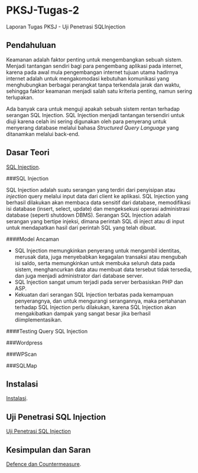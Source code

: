 # PKSJ-Tugas-2

Laporan Tugas PKSJ - Uji Penetrasi SQLInjection

## Pendahuluan

Keamanan adalah faktor penting untuk mengembangkan sebuah sistem. Menjadi tantangan sendiri bagi para pengembang aplikasi pada internet, karena pada awal mula pengembangan internet tujuan utama hadirnya internet adalah untuk mengakomodasi kebutuhan komunikasi yang menghubungkan berbagai perangkat tanpa terkendala jarak dan waktu, sehingga faktor keamanan menjadi salah satu kriteria penting, namun sering terlupakan.

Ada banyak cara untuk menguji apakah sebuah sistem rentan terhadap serangan SQL Injection. SQL Injection menjadi tantangan tersendiri untuk diuji karena celah ini sering digunakan oleh para penyerang untuk menyerang database melalui bahasa _Structured Query Language_ yang ditanamkan melalui back-end.

## Dasar Teori

 [SQL Injection](#sql-injection).
 
###SQL Injection
 
 SQL Injection adalah suatu serangan yang terdiri dari penyisipan atau *injection* query melalui input data dari client ke aplikasi. SQL Injection yang berhasil dilakukan akan membaca data sensitif dari database, memodifikasi isi database (insert, select, update) dan mengeksekusi operasi administrasi database (seperti shutdown DBMS).
 Serangan SQL Injection adalah serangan yang bertipe injeksi, dimana perintah SQL di inject atau di input untuk mendapatkan hasil dari perintah SQL yang telah dibuat.

####Model Ancaman
 
 * SQL Injection memungkinkan penyerang untuk mengambil identitas, merusak data, juga menyebabkan kegagalan transaksi atau mengubah isi saldo, serta memungkinkan untuk membuka seluruh data pada sistem, menghancurkan data atau membuat data tersebut tidak tersedia, dan juga menjadi administrator dari database server.
 * SQL Injection sangat umum terjadi pada server berbasiskan PHP dan ASP.
 * Kekuatan dari serangan SQL Injection terbatas pada kemampuan penyerangnya, dan untuk mengurangi serangannya, maka pertahanan terhadap SQL Injection perlu dilakukan, karena SQL Injection akan mengakibatkan dampak yang sangat besar jika berhasil diimplementasikan.

####Testing Query SQL Injection

###Wordpress
 
###WPScan
 
###SQLMap

## Instalasi
 [Instalasi](lalal).

## Uji Penetrasi SQL Injection
 [Uji Penetrasi SQL Injection](lalal)

## Kesimpulan dan Saran

 [Defence dan Countermeasure](lalala).
